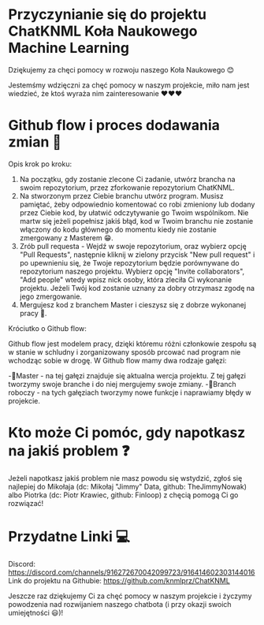 # Przyczynianie się do projektu ChatKNML Koła Naukowego Machine Learning

Dziękujemy za chęci pomocy w rozwoju naszego Koła Naukowego 😊

Jestemśmy wdzięczni za chęć pomocy w naszym projekcie, miło nam jest wiedzieć, że ktoś wyraża nim zainteresowanie   ❤❤❤
 


# Github flow i proces dodawania zmian 🤔


Opis krok po kroku:
1. Na początku, gdy zostanie zlecone Ci zadanie, utwórz brancha na swoim repozytorium, przez zforkowanie repozytorium ChatKNML.
2. Na stworzonym przez Ciebie branchu utwórz program. Musisz pamiętać, żeby odpowiednio komentować co robi zmieniony lub dodany przez Ciebie kod, by ułatwić odczytywanie go Twoim wspólnikom. Nie martw się jeżeli popełnisz jakiś błąd, kod w Twoim branchu nie zostanie włączony do kodu głównego do momentu kiedy nie zostanie zmergowany z Masterem 😁.
3. Zrób pull requesta - Wejdź w swoje repozytorium, oraz wybierz opcję "Pull Requests", następnie kliknij w zielony przycisk "New pull request" i po upewnieniu się, że Twoje repozytorium będzie porównywane do repozytorium naszego projektu. Wybierz opcję "Invite collaborators", "Add people" wtedy wpisz nick osoby, która zleciła Ci wykonanie projektu. Jeżeli Twój kod zostanie uznany za dobry otrzymasz zgodę na jego zmergowanie. 
4. Mergujesz kod z branchem Master i cieszysz się z dobrze wykonanej pracy 🤩.

Króciutko o Github flow:

Github flow jest modelem pracy, dzięki któremu różni członkowie zespołu są w
stanie w schludny i zorganizowany sposób prcować nad program nie wchodząc sobie w drogę.
W Github flow mamy dwa rodzaje gałęzi:

-🥇Master - na tej gałęzi znajduje się aktualna wercja projektu. Z tej gałęzi tworzymy swoje branche i do niej mergujemy swoje zmiany.
-🥈Branch roboczy - na tych gałęziach tworzymy nowe funkcje i naprawiamy błędy w projekcie. 



# Kto może Ci pomóc, gdy napotkasz na jakiś problem ❓

Jeżeli napotkasz jakiś problem nie masz powodu się wstydzić, zgłoś się najlepiej do Mikołaja (dc: Mikołaj "Jimmy" Data, github: TheJimmyNowak)  albo Piotrka (dc: Piotr Krawiec, github: Finloop) z chęcią pomogą Ci go rozwiązać! 




 # Przydatne Linki 💻


Discord: https://discord.com/channels/916272670042099723/916414602303144016
Link do projektu na Githubie: https://github.com/knmlprz/ChatKNML




Jeszcze raz dziękujemy Ci za chęć pomocy w naszym projekcie i życzymy powodzenia nad rozwijaniem naszego chatbota (i przy okazji swoich umiejętności 😃)!
